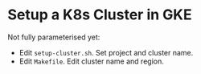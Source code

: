 # Setup a K8s Cluster in GKE

Not fully parameterised yet:

* Edit `setup-cluster.sh`. Set project and cluster name.
* Edit `Makefile`. Edit cluster name and region.

